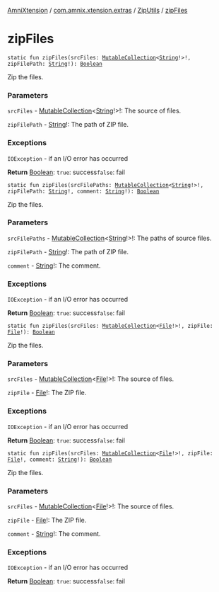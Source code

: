 [AmniXtension](../../index.md) / [com.amnix.xtension.extras](../index.md) / [ZipUtils](index.md) / [zipFiles](./zip-files.md)

# zipFiles

`static fun zipFiles(srcFiles: `[`MutableCollection`](https://kotlinlang.org/api/latest/jvm/stdlib/kotlin.collections/-mutable-collection/index.html)`<`[`String`](https://kotlinlang.org/api/latest/jvm/stdlib/kotlin/-string/index.html)`!>!, zipFilePath: `[`String`](https://kotlinlang.org/api/latest/jvm/stdlib/kotlin/-string/index.html)`!): `[`Boolean`](https://kotlinlang.org/api/latest/jvm/stdlib/kotlin/-boolean/index.html)

Zip the files.

### Parameters

`srcFiles` - [MutableCollection](https://kotlinlang.org/api/latest/jvm/stdlib/kotlin.collections/-mutable-collection/index.html)&lt;[String](https://kotlinlang.org/api/latest/jvm/stdlib/kotlin/-string/index.html)!&gt;!: The source of files.

`zipFilePath` - [String](https://kotlinlang.org/api/latest/jvm/stdlib/kotlin/-string/index.html)!: The path of ZIP file.

### Exceptions

`IOException` - if an I/O error has occurred

**Return**
[Boolean](https://kotlinlang.org/api/latest/jvm/stdlib/kotlin/-boolean/index.html): `true`: success`false`: fail

`static fun zipFiles(srcFilePaths: `[`MutableCollection`](https://kotlinlang.org/api/latest/jvm/stdlib/kotlin.collections/-mutable-collection/index.html)`<`[`String`](https://kotlinlang.org/api/latest/jvm/stdlib/kotlin/-string/index.html)`!>!, zipFilePath: `[`String`](https://kotlinlang.org/api/latest/jvm/stdlib/kotlin/-string/index.html)`!, comment: `[`String`](https://kotlinlang.org/api/latest/jvm/stdlib/kotlin/-string/index.html)`!): `[`Boolean`](https://kotlinlang.org/api/latest/jvm/stdlib/kotlin/-boolean/index.html)

Zip the files.

### Parameters

`srcFilePaths` - [MutableCollection](https://kotlinlang.org/api/latest/jvm/stdlib/kotlin.collections/-mutable-collection/index.html)&lt;[String](https://kotlinlang.org/api/latest/jvm/stdlib/kotlin/-string/index.html)!&gt;!: The paths of source files.

`zipFilePath` - [String](https://kotlinlang.org/api/latest/jvm/stdlib/kotlin/-string/index.html)!: The path of ZIP file.

`comment` - [String](https://kotlinlang.org/api/latest/jvm/stdlib/kotlin/-string/index.html)!: The comment.

### Exceptions

`IOException` - if an I/O error has occurred

**Return**
[Boolean](https://kotlinlang.org/api/latest/jvm/stdlib/kotlin/-boolean/index.html): `true`: success`false`: fail

`static fun zipFiles(srcFiles: `[`MutableCollection`](https://kotlinlang.org/api/latest/jvm/stdlib/kotlin.collections/-mutable-collection/index.html)`<`[`File`](https://docs.oracle.com/javase/6/docs/api/java/io/File.html)`!>!, zipFile: `[`File`](https://docs.oracle.com/javase/6/docs/api/java/io/File.html)`!): `[`Boolean`](https://kotlinlang.org/api/latest/jvm/stdlib/kotlin/-boolean/index.html)

Zip the files.

### Parameters

`srcFiles` - [MutableCollection](https://kotlinlang.org/api/latest/jvm/stdlib/kotlin.collections/-mutable-collection/index.html)&lt;[File](https://docs.oracle.com/javase/6/docs/api/java/io/File.html)!&gt;!: The source of files.

`zipFile` - [File](https://docs.oracle.com/javase/6/docs/api/java/io/File.html)!: The ZIP file.

### Exceptions

`IOException` - if an I/O error has occurred

**Return**
[Boolean](https://kotlinlang.org/api/latest/jvm/stdlib/kotlin/-boolean/index.html): `true`: success`false`: fail

`static fun zipFiles(srcFiles: `[`MutableCollection`](https://kotlinlang.org/api/latest/jvm/stdlib/kotlin.collections/-mutable-collection/index.html)`<`[`File`](https://docs.oracle.com/javase/6/docs/api/java/io/File.html)`!>!, zipFile: `[`File`](https://docs.oracle.com/javase/6/docs/api/java/io/File.html)`!, comment: `[`String`](https://kotlinlang.org/api/latest/jvm/stdlib/kotlin/-string/index.html)`!): `[`Boolean`](https://kotlinlang.org/api/latest/jvm/stdlib/kotlin/-boolean/index.html)

Zip the files.

### Parameters

`srcFiles` - [MutableCollection](https://kotlinlang.org/api/latest/jvm/stdlib/kotlin.collections/-mutable-collection/index.html)&lt;[File](https://docs.oracle.com/javase/6/docs/api/java/io/File.html)!&gt;!: The source of files.

`zipFile` - [File](https://docs.oracle.com/javase/6/docs/api/java/io/File.html)!: The ZIP file.

`comment` - [String](https://kotlinlang.org/api/latest/jvm/stdlib/kotlin/-string/index.html)!: The comment.

### Exceptions

`IOException` - if an I/O error has occurred

**Return**
[Boolean](https://kotlinlang.org/api/latest/jvm/stdlib/kotlin/-boolean/index.html): `true`: success`false`: fail

